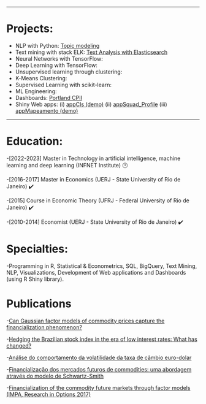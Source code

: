
---

# Projects:

- NLP with Python: [Topic modeling](https://github.com/wfaquieri/topic_modeling/blob/main/README.md)
- Text mining with stack ELK: [Text Analysis with Elasticsearch](https://github.com/wfaquieri/mit-infnet/blob/main/04_text_minning_with_stack_ELK/Projeto_WiniciusFaquieri/winiciusfaquieri_text_mining_stack_ELK.ipynb)
- Neural Networks with TensorFlow:
- Deep Learning with TensorFlow:
- Unsupervised learning through clustering:
- K-Means Clustering:
- Supervised Learning with scikit-learn:
- ML Engineering:
- Dashboards: [Portland CPII](https://github.com/wfaquieri/dashboard-voto/blob/main/README.md)
- Shiny Web apps: (i) [appCIs (demo)](https://github.com/wfaquieri/appCIs/blob/main/README.md) (ii) [appSquad_Profile](https://winicius-faquieri.shinyapps.io/squad-profile/) (iii) [appMapeamento (demo)](https://github.com/wfaquieri/app_mapeamento/blob/main/README.md)

---

# Education:

-[2022-2023] Master in Technology in artificial intelligence, machine learning and deep learning (INFNET Institute) :clock2:

-[2016-2017] Master in Economics (UERJ - State University of Rio de Janeiro) :heavy_check_mark:

-[2015] Course in Economic Theory (UFRJ - Federal University of Rio de Janeiro) :heavy_check_mark:

-[2010-2014] Economist (UERJ - State University of Rio de Janeiro) :heavy_check_mark:


# Specialties:

-Programming in R, Statistical & Econometrics, SQL, BigQuery, Text Mining, NLP, Visualizations, Development of Web applications and Dashboards (using R Shiny library).


# Publications

-[Can Gaussian factor models of commodity prices capture the financialization phenomenon?](https://www.sciencedirect.com/science/article/abs/pii/S1062940819300117)

-[Hedging the Brazilian stock index in the era of low interest rates: What has changed?](https://bibliotecadigital.fgv.br/ojs/index.php/rbfin/article/view/81625)

-[Análise do comportamento da volatilidade da taxa de câmbio euro-dolar](https://www.e-publicacoes.uerj.br/index.php/cadest/article/view/27738)

-[Financialização dos mercados futuros de commodities: uma abordagem através do modelo de Schwartz-Smith](https://www.bdtd.uerj.br:8443/handle/1/7653)

-[Financialization of the commodity future markets through factor models (IMPA, Research in Options 2017)](https://impa.br/wp-content/uploads/2017/11/RiO2017-CT_FAiube.pdf)


